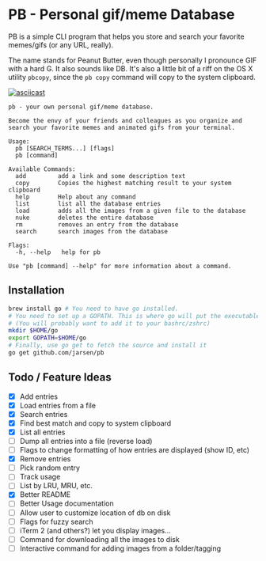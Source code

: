 # PB - Personal gif/meme Database

PB is a simple CLI program that helps you store and search your favorite memes/gifs (or any URL, really).

The name stands for Peanut Butter, even though personally I pronounce GIF with a hard G. It also sounds like DB. It's also a little bit of a riff on the OS X utility `pbcopy`, since the `pb copy` command will copy to the system clipboard.

[![asciicast](https://asciinema.org/a/167213.png)](https://asciinema.org/a/167213)

```
pb - your own personal gif/meme database.

Become the envy of your friends and colleagues as you organize and search your favorite memes and animated gifs from your terminal.

Usage:
  pb [SEARCH_TERMS...] [flags]
  pb [command]

Available Commands:
  add         add a link and some description text
  copy        Copies the highest matching result to your system clipboard
  help        Help about any command
  list        list all the database entries
  load        adds all the images from a given file to the database
  nuke        deletes the entire database
  rm          removes an entry from the database
  search      search images from the database

Flags:
  -h, --help   help for pb

Use "pb [command] --help" for more information about a command.
```

## Installation

```bash
brew install go # You need to have go installed.
# You need to set up a GOPATH. This is where go will put the executable binary.
# (You will probably want to add it to your bashrc/zshrc)
mkdir $HOME/go
export GOPATH=$HOME/go
# Finally, use go get to fetch the source and install it
go get github.com/jarsen/pb
```

## Todo / Feature Ideas

- [x] Add entries
- [x] Load entries from a file
- [x] Search entries
- [x] Find best match and copy to system clipboard
- [x] List all entries
- [ ] Dump all entries into a file (reverse load)
- [ ] Flags to change formatting of how entries are displayed (show ID, etc)
- [x] Remove entries
- [ ] Pick random entry
- [ ] Track usage
- [ ] List by LRU, MRU, etc.
- [x] Better README
- [ ] Better Usage documentation
- [ ] Allow user to customize location of db on disk
- [ ] Flags for fuzzy search
- [ ] iTerm 2 (and others?) let you display images...
- [ ] Command for downloading all the images to disk
- [ ] Interactive command for adding images from a folder/tagging
